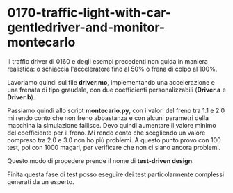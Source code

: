 # 0170-traffic-light-with-car-gentledriver-and-monitor-montecarlo

Il traffic driver di 0160 e degli esempi precedenti non guida in maniera realistica: o schiaccia l'acceleratore fino al 50% o frena di colpo al 100%.

Lavoriamo quindi sul file **driver.mo**, implementando una accelerazione e una frenata di tipo graudale, con due coefficienti personalizzabili (**Driver.a** e **Driver.b**).

Passiamo quindi allo script **montecarlo.py**, con i valori del freno tra 1.1 e 2.0 mi rendo conto che non freno abbastanza e con alcuni parametri della macchina la simulazione fallisce. Devo quindi aumentare il valore minimo del coefficiente per il freno. Mi rendo conto che scegliendo un valore compreso tra 2.0 e 3.0 non ho più problemi. A questo punto provo con 100 test, poi con 1000 magari, per verificare che non ci siano ancora problemi.

Questo modo di procedere prende il nome di **test-driven design**.

Finita questa fase di test posso eseguire dei test particolarmente complessi generati da un esperto.
